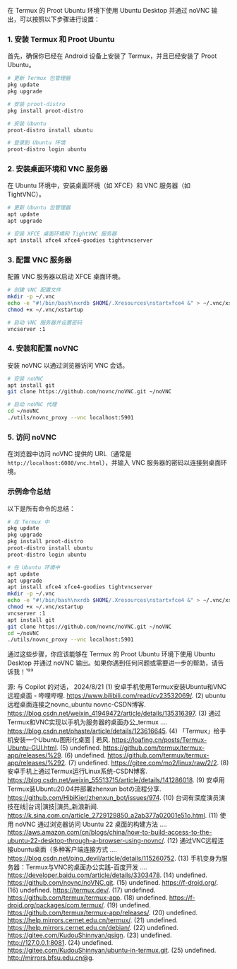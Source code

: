 在 Termux 的 Proot Ubuntu 环境下使用 Ubuntu Desktop 并通过 noVNC 输出，可以按照以下步骤进行设置：

### 1. 安装 Termux 和 Proot Ubuntu

首先，确保你已经在 Android 设备上安装了 Termux，并且已经安装了 Proot Ubuntu。

```bash
# 更新 Termux 包管理器
pkg update
pkg upgrade

# 安装 proot-distro
pkg install proot-distro

# 安装 Ubuntu
proot-distro install ubuntu

# 登录到 Ubuntu 环境
proot-distro login ubuntu
```

### 2. 安装桌面环境和 VNC 服务器

在 Ubuntu 环境中，安装桌面环境（如 XFCE）和 VNC 服务器（如 TightVNC）。

```bash
# 更新 Ubuntu 包管理器
apt update
apt upgrade

# 安装 XFCE 桌面环境和 TightVNC 服务器
apt install xfce4 xfce4-goodies tightvncserver
```

### 3. 配置 VNC 服务器

配置 VNC 服务器以启动 XFCE 桌面环境。

```bash
# 创建 VNC 配置文件
mkdir -p ~/.vnc
echo -e "#!/bin/bash\nxrdb $HOME/.Xresources\nstartxfce4 &" > ~/.vnc/xstartup
chmod +x ~/.vnc/xstartup

# 启动 VNC 服务器并设置密码
vncserver :1
```

### 4. 安装和配置 noVNC

安装 noVNC 以通过浏览器访问 VNC 会话。

```bash
# 安装 noVNC
apt install git
git clone https://github.com/novnc/noVNC.git ~/noVNC

# 启动 noVNC 代理
cd ~/noVNC
./utils/novnc_proxy --vnc localhost:5901
```

### 5. 访问 noVNC

在浏览器中访问 noVNC 提供的 URL（通常是 `http://localhost:6080/vnc.html`），并输入 VNC 服务器的密码以连接到桌面环境。

### 示例命令总结

以下是所有命令的总结：

```bash
# 在 Termux 中
pkg update
pkg upgrade
pkg install proot-distro
proot-distro install ubuntu
proot-distro login ubuntu

# 在 Ubuntu 环境中
apt update
apt upgrade
apt install xfce4 xfce4-goodies tightvncserver
mkdir -p ~/.vnc
echo -e "#!/bin/bash\nxrdb $HOME/.Xresources\nstartxfce4 &" > ~/.vnc/xstartup
chmod +x ~/.vnc/xstartup
vncserver :1
apt install git
git clone https://github.com/novnc/noVNC.git ~/noVNC
cd ~/noVNC
./utils/novnc_proxy --vnc localhost:5901
```

通过这些步骤，你应该能够在 Termux 的 Proot Ubuntu 环境下使用 Ubuntu Desktop 并通过 noVNC 输出。如果你遇到任何问题或需要进一步的帮助，请告诉我！¹²³

源: 与 Copilot 的对话， 2024/8/21
(1) 安卓手机使用Termux安装Ubuntu和VNC远程桌面 - 哔哩哔哩. https://www.bilibili.com/read/cv23532069/.
(2) ubuntu远程桌面连接之novnc_ubuntu novnc-CSDN博客. https://blog.csdn.net/weixin_41949472/article/details/135316397.
(3) 通过Termux和VNC实现以手机为服务器的桌面办公_termux .... https://blog.csdn.net/phaste/article/details/123616645.
(4) 「Termux」给手机安装一个Ubuntu图形化桌面 | 若风. https://loafing.cn/posts/Termux-Ubuntu-GUI.html.
(5) undefined. https://github.com/termux/termux-app/releases/%29.
(6) undefined. https://github.com/termux/termux-app/releases/%292.
(7) undefined. https://gitee.com/mo2/linux/raw/2/2.
(8) 安卓手机上通过Termux运行Linux系统-CSDN博客. https://blog.csdn.net/weixin_55513715/article/details/141286018.
(9) 安卓用Termux装Ubuntu20.04并部署zhenxun botの流程分享. https://github.com/HibiKier/zhenxun_bot/issues/974.
(10) 台词有深度演员演技在线|台词|演技|演员_新浪新闻. https://k.sina.com.cn/article_2729129850_a2ab377a02001e51o.html.
(11) 使用 noVNC 通过浏览器访问 Ubuntu 22 桌面的构建方法 .... https://aws.amazon.com/cn/blogs/china/how-to-build-access-to-the-ubuntu-22-desktop-through-a-browser-using-novnc/.
(12) 通过VNC远程连接ubuntu桌面（多种客户端连接方式 .... https://blog.csdn.net/ping_devil/article/details/115260752.
(13) 手机变身为服务器：Termux与VNC的桌面办公实践-百度开发 .... https://developer.baidu.com/article/details/3303478.
(14) undefined. https://github.com/novnc/noVNC.git.
(15) undefined. https://f-droid.org/.
(16) undefined. https://termux.dev/.
(17) undefined. https://github.com/termux/termux-app.
(18) undefined. https://f-droid.org/packages/com.termux/.
(19) undefined. https://github.com/termux/termux-app/releases/.
(20) undefined. https://help.mirrors.cernet.edu.cn/termux/.
(21) undefined. https://help.mirrors.cernet.edu.cn/debian/.
(22) undefined. https://gitee.com/KudouShinnyan/qsign.
(23) undefined. http://127.0.0.1:8081.
(24) undefined. https://gitee.com/KudouShinnyan/ubuntu-in-termux.git.
(25) undefined. http://mirrors.bfsu.edu.cn@g.